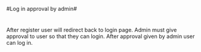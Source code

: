 #Log in approval by admin#

#
After register user will redirect back to login page. Admin must give approval to user so that they can login.
After approval given by admin user can log in.
#